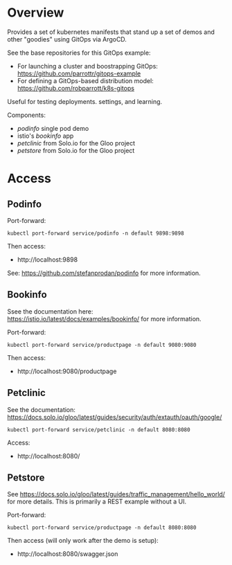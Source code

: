 # Overview

Provides a set of kubernetes manifests that stand up a set of demos and other "goodies" using GitOps via ArgoCD.

See the base repositories for this GitOps example:

* For launching a cluster and boostrapping GitOps: https://github.com/parrottr/gitops-example
* For defining a GitOps-based distribution model: https://github.com/robparrott/k8s-gitops


Useful for testing deployments. settings, and learning.

Components:

* *podinfo* single pod demo
* istio's *bookinfo* app
* *petclinic* from Solo.io for the Gloo project
* *petstore* from Solo.io for the Gloo project

# Access

## Podinfo


Port-forward:

```
kubectl port-forward service/podinfo -n default 9898:9898
```

Then access:

* http://localhost:9898

See: https://github.com/stefanprodan/podinfo for more information.

## Bookinfo

Ssee the documentation here: https://istio.io/latest/docs/examples/bookinfo/ for more information.

Port-forward:

```
kubectl port-forward service/productpage -n default 9080:9080
```

Then access:

* http://localhost:9080/productpage

## Petclinic

See the documentation: https://docs.solo.io/gloo/latest/guides/security/auth/extauth/oauth/google/

```
kubectl port-forward service/petclinic -n default 8080:8080
```

Access:

* http://localhost:8080/


## Petstore

See https://docs.solo.io/gloo/latest/guides/traffic_management/hello_world/ for more details. This is primarily a REST example without a UI.

Port-forward:

```
kubectl port-forward service/productpage -n default 8080:8080
```

Then access (will only work after the demo is setup):

* http://localhost:8080/swagger.json

